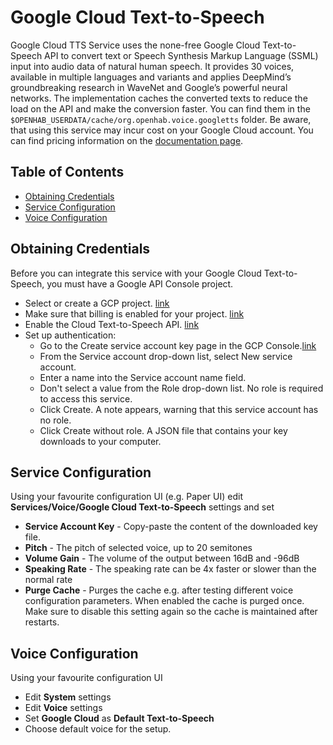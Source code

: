 # Google Cloud Text-to-Speech

Google Cloud TTS Service uses the none-free Google Cloud Text-to-Speech API to convert text or Speech Synthesis Markup Language (SSML) input into audio data of natural human speech.
It provides 30 voices, available in multiple languages and variants and applies DeepMind’s groundbreaking research in WaveNet and Google’s powerful neural networks.
The implementation caches the converted texts to reduce the load on the API and make the conversion faster.
You can find them in the `$OPENHAB_USERDATA/cache/org.openhab.voice.googletts` folder.
Be aware, that using this service may incur cost on your Google Cloud account.
You can find pricing information on the [documentation page](https://cloud.google.com/text-to-speech/#pricing-summary).

## Table of Contents

<!-- MarkdownTOC -->

- [Obtaining Credentials](#obtaining-credentials)
- [Service Configuration](#service-configuration)
- [Voice Configuration](#voice-configuration)

<!-- /MarkdownTOC -->

## Obtaining Credentials

Before you can integrate this service with your Google Cloud Text-to-Speech, you must have a Google API Console project.

* Select or create a GCP project. [link](https://console.cloud.google.com/cloud-resource-manager)
* Make sure that billing is enabled for your project. [link](https://cloud.google.com/billing/docs/how-to/modify-project)
* Enable the Cloud Text-to-Speech API. [link](https://console.cloud.google.com/apis/dashboard)
* Set up authentication:
  * Go to the Create service account key page in the GCP Console.[link](https://console.cloud.google.com/apis/credentials/serviceaccountkey)
  * From the Service account drop-down list, select New service account.
  * Enter a name into the Service account name field.
  * Don't select a value from the Role drop-down list. No role is required to access this service.
  * Click Create. A note appears, warning that this service account has no role.
  * Click Create without role. A JSON file that contains your key downloads to your computer.

## Service Configuration

Using your favourite configuration UI (e.g. Paper UI) edit **Services/Voice/Google Cloud Text-to-Speech** settings and set 

* **Service Account Key** - Copy-paste the content of the downloaded key file.
* **Pitch** - The pitch of selected voice, up to 20 semitones
* **Volume Gain** - The volume of the output between 16dB and -96dB
* **Speaking Rate** - The speaking rate can be 4x faster or slower than the normal rate 
* **Purge Cache** - Purges the cache e.g. after testing different voice configuration parameters. When enabled the cache is purged once. Make sure to disable this setting again so the cache is maintained after restarts.

## Voice Configuration

Using your favourite configuration UI

* Edit **System** settings
* Edit **Voice** settings
* Set **Google Cloud** as **Default Text-to-Speech**
* Choose default voice for the setup.

